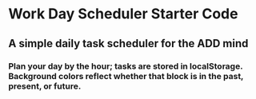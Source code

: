 # Work Day Scheduler Starter Code


## A simple daily task scheduler for the ADD mind


### Plan your day by the hour; tasks are stored in localStorage. Background colors reflect whether that block is in the past, present, or future.